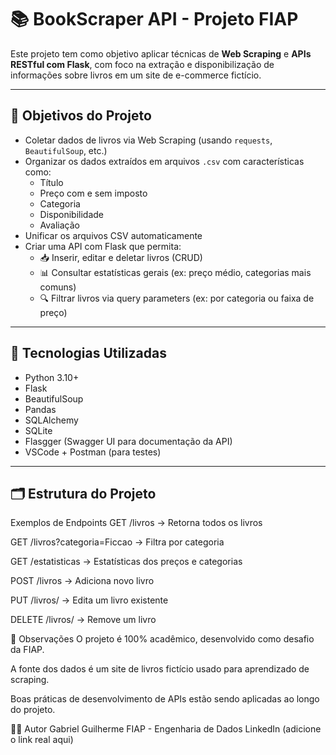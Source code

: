 # 📚 BookScraper API - Projeto FIAP

Este projeto tem como objetivo aplicar técnicas de **Web Scraping** e **APIs RESTful com Flask**, com foco na extração e disponibilização de informações sobre livros em um site de e-commerce fictício.

---

## 🚀 Objetivos do Projeto

- Coletar dados de livros via Web Scraping (usando `requests`, `BeautifulSoup`, etc.)
- Organizar os dados extraídos em arquivos `.csv` com características como:
  - Título
  - Preço com e sem imposto
  - Categoria
  - Disponibilidade
  - Avaliação
- Unificar os arquivos CSV automaticamente
- Criar uma API com Flask que permita:
  - 📥 Inserir, editar e deletar livros (CRUD)
  - 📊 Consultar estatísticas gerais (ex: preço médio, categorias mais comuns)
  - 🔍 Filtrar livros via query parameters (ex: por categoria ou faixa de preço)

---

## 🧰 Tecnologias Utilizadas

- Python 3.10+
- Flask
- BeautifulSoup
- Pandas
- SQLAlchemy
- SQLite
- Flasgger (Swagger UI para documentação da API)
- VSCode + Postman (para testes)

---

## 🗂 Estrutura do Projeto

Exemplos de Endpoints
GET /livros → Retorna todos os livros

GET /livros?categoria=Ficcao → Filtra por categoria

GET /estatisticas → Estatísticas dos preços e categorias

POST /livros → Adiciona novo livro

PUT /livros/<id> → Edita um livro existente

DELETE /livros/<id> → Remove um livro

📌 Observações
O projeto é 100% acadêmico, desenvolvido como desafio da FIAP.

A fonte dos dados é um site de livros fictício usado para aprendizado de scraping.

Boas práticas de desenvolvimento de APIs estão sendo aplicadas ao longo do projeto.

👨‍💻 Autor
Gabriel Guilherme
FIAP - Engenharia de Dados
LinkedIn (adicione o link real aqui)
